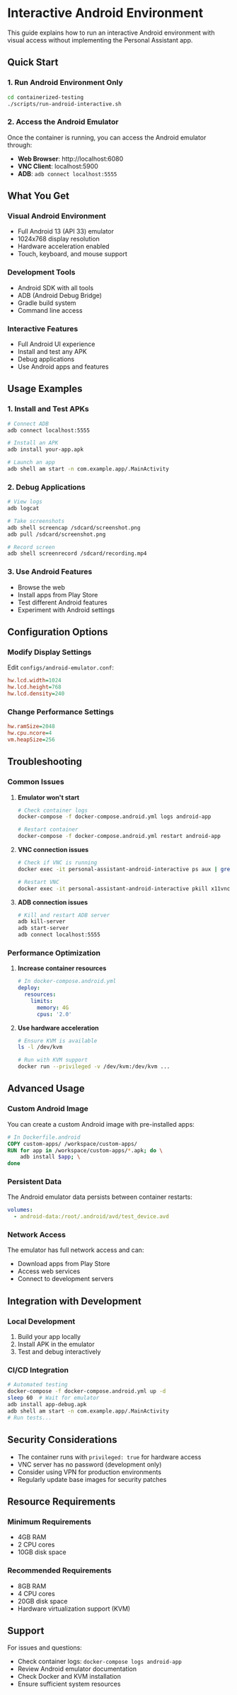 # Interactive Android Environment

This guide explains how to run an interactive Android environment with visual access without implementing the Personal Assistant app.

## Quick Start

### 1. Run Android Environment Only

```bash
cd containerized-testing
./scripts/run-android-interactive.sh
```

### 2. Access the Android Emulator

Once the container is running, you can access the Android emulator through:

- **Web Browser**: http://localhost:6080
- **VNC Client**: localhost:5900
- **ADB**: `adb connect localhost:5555`

## What You Get

### Visual Android Environment
- Full Android 13 (API 33) emulator
- 1024x768 display resolution
- Hardware acceleration enabled
- Touch, keyboard, and mouse support

### Development Tools
- Android SDK with all tools
- ADB (Android Debug Bridge)
- Gradle build system
- Command line access

### Interactive Features
- Full Android UI experience
- Install and test any APK
- Debug applications
- Use Android apps and features

## Usage Examples

### 1. Install and Test APKs
```bash
# Connect ADB
adb connect localhost:5555

# Install an APK
adb install your-app.apk

# Launch an app
adb shell am start -n com.example.app/.MainActivity
```

### 2. Debug Applications
```bash
# View logs
adb logcat

# Take screenshots
adb shell screencap /sdcard/screenshot.png
adb pull /sdcard/screenshot.png

# Record screen
adb shell screenrecord /sdcard/recording.mp4
```

### 3. Use Android Features
- Browse the web
- Install apps from Play Store
- Test different Android features
- Experiment with Android settings

## Configuration Options

### Modify Display Settings
Edit `configs/android-emulator.conf`:
```ini
hw.lcd.width=1024
hw.lcd.height=768
hw.lcd.density=240
```

### Change Performance Settings
```ini
hw.ramSize=2048
hw.cpu.ncore=4
vm.heapSize=256
```

## Troubleshooting

### Common Issues

1. **Emulator won't start**
   ```bash
   # Check container logs
   docker-compose -f docker-compose.android.yml logs android-app
   
   # Restart container
   docker-compose -f docker-compose.android.yml restart android-app
   ```

2. **VNC connection issues**
   ```bash
   # Check if VNC is running
   docker exec -it personal-assistant-android-interactive ps aux | grep x11vnc
   
   # Restart VNC
   docker exec -it personal-assistant-android-interactive pkill x11vnc
   ```

3. **ADB connection issues**
   ```bash
   # Kill and restart ADB server
   adb kill-server
   adb start-server
   adb connect localhost:5555
   ```

### Performance Optimization

1. **Increase container resources**
   ```yaml
   # In docker-compose.android.yml
   deploy:
     resources:
       limits:
         memory: 4G
         cpus: '2.0'
   ```

2. **Use hardware acceleration**
   ```bash
   # Ensure KVM is available
   ls -l /dev/kvm
   
   # Run with KVM support
   docker run --privileged -v /dev/kvm:/dev/kvm ...
   ```

## Advanced Usage

### Custom Android Image
You can create a custom Android image with pre-installed apps:

```dockerfile
# In Dockerfile.android
COPY custom-apps/ /workspace/custom-apps/
RUN for app in /workspace/custom-apps/*.apk; do \
    adb install $app; \
done
```

### Persistent Data
The Android emulator data persists between container restarts:
```yaml
volumes:
  - android-data:/root/.android/avd/test_device.avd
```

### Network Access
The emulator has full network access and can:
- Download apps from Play Store
- Access web services
- Connect to development servers

## Integration with Development

### Local Development
1. Build your app locally
2. Install APK in the emulator
3. Test and debug interactively

### CI/CD Integration
```bash
# Automated testing
docker-compose -f docker-compose.android.yml up -d
sleep 60  # Wait for emulator
adb install app-debug.apk
adb shell am start -n com.example.app/.MainActivity
# Run tests...
```

## Security Considerations

- The container runs with `privileged: true` for hardware access
- VNC server has no password (development only)
- Consider using VPN for production environments
- Regularly update base images for security patches

## Resource Requirements

### Minimum Requirements
- 4GB RAM
- 2 CPU cores
- 10GB disk space

### Recommended Requirements
- 8GB RAM
- 4 CPU cores
- 20GB disk space
- Hardware virtualization support (KVM)

## Support

For issues and questions:
- Check container logs: `docker-compose logs android-app`
- Review Android emulator documentation
- Check Docker and KVM installation
- Ensure sufficient system resources

